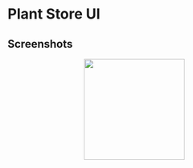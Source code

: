 # Plant Store UI

## Screenshots

<div align="center">
  <img src="https://github.com/Mouadspace/plant-store-ui/assets/121675898/72c04d10-f30d-478f-ad69-945de0c65509" width="200">
  </div>
